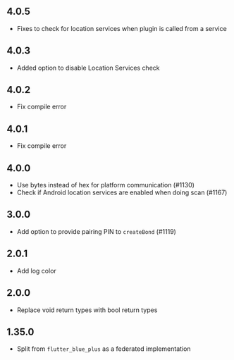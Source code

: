 ## 4.0.5
* Fixes to check for location services when plugin is called from a service

## 4.0.3
* Added option to disable Location Services check

## 4.0.2
* Fix compile error

## 4.0.1
* Fix compile error

## 4.0.0
* Use bytes instead of hex for platform communication (#1130)
* Check if Android location services are enabled when doing scan (#1167)

## 3.0.0
* Add option to provide pairing PIN to `createBond` (#1119)

## 2.0.1
* Add log color

## 2.0.0
* Replace void return types with bool return types

## 1.35.0
* Split from `flutter_blue_plus` as a federated implementation
